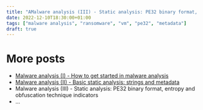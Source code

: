 ```yaml
---
title: "AMalware analysis (III) - Static analysis: PE32 binary format, entropy and obfuscation technique indicators"
date: 2022-12-10T18:30:00+01:00
tags: ["malware analysis", "ransomware", "vm", "pe32", "metadata"]
draft: true
---
```




# More posts

- [Malware analysis (I) - How to get started in malware analysis](../2022-01-26-malware-analysis-1)
- [Malware analysis (II) - Basic static analysis: strings and metadata](../2022-09-11-malware-analysis-2)
- Malware analysis (III) - Static analysis: PE32 binary format, entropy and obfuscation technique indicators
- ...
